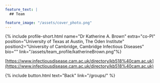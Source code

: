 ```yaml
---
feature_text: |
  ## Team

feature_image: "/assets/cover_photo.png"
---
```

{% include profile-short.html name="Dr Katherine A. Brown" extra="co-PI" position="University of Texas at Austin, The Oden Institute" position2="University of Cambridge, Cambridge Infectious Diseases" bio="" link="/assets/team_profile/katherineBrown.png"%}



[https://www.infectiousdisease.cam.ac.uk/directory/kb518%40cam.ac.uk](https://www.infectiousdisease.cam.ac.uk/directory/kb518%40cam.ac.uk)



{% include button.html text="Back" link="/groups/" %}